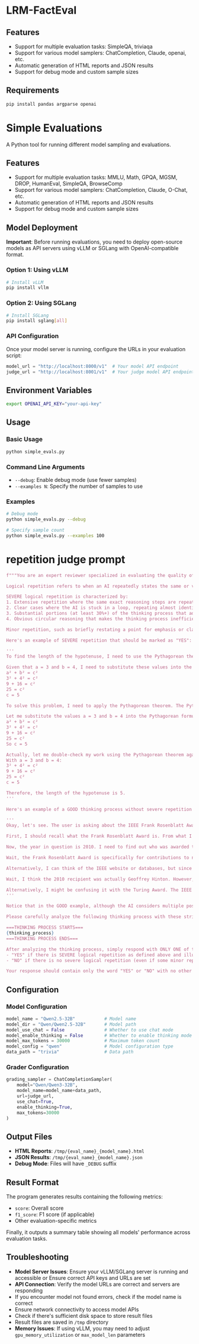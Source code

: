 # LRM-FactEval


## Features

- Support for multiple evaluation tasks: SimpleQA, triviaqa
- Support for various model samplers: ChatCompletion, Claude, openai, etc.
- Automatic generation of HTML reports and JSON results
- Support for debug mode and custom sample sizes

## Requirements

```bash
pip install pandas argparse openai
```
# Simple Evaluations

A Python tool for running different model sampling and evaluations.

## Features

- Support for multiple evaluation tasks: MMLU, Math, GPQA, MGSM, DROP, HumanEval, SimpleQA, BrowseComp
- Support for various model samplers: ChatCompletion, Claude, O-Chat, etc.
- Automatic generation of HTML reports and JSON results
- Support for debug mode and custom sample sizes

## Model Deployment

**Important**: Before running evaluations, you need to deploy open-source models as API servers using vLLM or SGLang with OpenAI-compatible format.

### Option 1: Using vLLM

```bash
# Install vLLM
pip install vllm
```

### Option 2: Using SGLang

```bash
# Install SGLang
pip install sglang[all]
```

### API Configuration

Once your model server is running, configure the URLs in your evaluation script:

```python
model_url = "http://localhost:8000/v1"  # Your model API endpoint
judge_url = "http://localhost:8001/v1"  # Your judge model API endpoint
```

## Environment Variables

```bash
export OPENAI_API_KEY="your-api-key"
```


## Usage

### Basic Usage


```bash
python simple_evals.py
```

### Command Line Arguments
- `--debug`: Enable debug mode (use fewer samples)
- `--examples N`: Specify the number of samples to use

### Examples

```bash
# Debug mode
python simple_evals.py --debug

# Specify sample count
python simple_evals.py --examples 100
```
# repetition judge prompt
```python
f"""You are an expert reviewer specialized in evaluating the quality of AI thinking processes. You need to analyze the AI thinking process provided below and identify whether there is SEVERE logical repetition.

Logical repetition refers to when an AI repeatedly states the same or very similar reasoning steps, arguments, or conclusions without making substantive progress. However, for this task, you should ONLY identify SEVERE cases of repetition.

SEVERE logical repetition is characterized by:
1. Extensive repetition where the same exact reasoning steps are repeated multiple times with minimal or no variation
2. Clear cases where the AI is stuck in a loop, repeating almost identical content for multiple paragraphs
3. Substantial portions (at least 30%+) of the thinking process that add no new information and merely restate previous points
4. Obvious circular reasoning that makes the thinking process inefficient and unnecessarily lengthy

Minor repetition, such as briefly restating a point for emphasis or clarity, summarizing previous steps, or revisiting an idea with substantial new insight should NOT be considered severe repetition.

Here's an example of SEVERE repetition that should be marked as "YES":

'''
To find the length of the hypotenuse, I need to use the Pythagorean theorem. The Pythagorean theorem states that a² + b² = c², where a and b are the legs of the right triangle and c is the hypotenuse.

Given that a = 3 and b = 4, I need to substitute these values into the formula.
a² + b² = c²
3² + 4² = c²
9 + 16 = c²
25 = c²
c = 5

To solve this problem, I need to apply the Pythagorean theorem. The Pythagorean theorem tells us that in a right triangle, the square of the hypotenuse equals the sum of squares of the other two sides. So a² + b² = c².

Let me substitute the values a = 3 and b = 4 into the Pythagorean formula.
a² + b² = c²
3² + 4² = c²
9 + 16 = c²
25 = c²
So c = 5

Actually, let me double-check my work using the Pythagorean theorem again. The formula is a² + b² = c², where a and b are the legs, and c is the hypotenuse.
With a = 3 and b = 4:
3² + 4² = c²
9 + 16 = c²
25 = c²
c = 5

Therefore, the length of the hypotenuse is 5.
'''

Here's an example of a GOOD thinking process without severe repetition that should be marked as "NO":

'''
Okay, let's see. The user is asking about the IEEE Frank Rosenblatt Award in 2010. I need to figure out who received that award.

First, I should recall what the Frank Rosenblatt Award is. From what I remember, the IEEE has various awards named after notable figures in the field of electrical engineering and computer science. Frank Rosenblatt is known for his work on the perceptron, which was an early neural network model. The award is likely related to neural networks or machine learning.

Now, the year in question is 2010. I need to find out who was awarded that year. I don't have the exact information memorized, so I might need to think of notable people in AI or neural networks around that time. Maybe someone like Geoffrey Hinton? He was active in the field, but I'm not sure about the exact year. Or perhaps Yann LeCun? He's another prominent figure in deep learning. Alternatively, maybe someone from the robotics or control systems area, since IEEE covers a broad range.

Wait, the Frank Rosenblatt Award is specifically for contributions to neural networks and machine learning. Let me check my memory. In 2010, the award might have gone to someone who made significant contributions around that time. Another possibility is Andrew Ng, but I think he was more prominent in the mid-2000s. Maybe someone else. Alternatively, the award might have been given to a team or an organization, but usually, it's an individual.

Alternatively, I can think of the IEEE website or databases, but since I can't access external resources, I need to rely on my existing knowledge. I recall that the 2010 IEEE Frank Rosenblatt Award was given to Geoffrey Hinton. Wait, but I'm not entirely certain. Another name that comes to mind is Yann LeCun, but I think he received it in a different year. Let me think again. Alternatively, maybe the award was given to someone like David Rumelhart, but he passed away earlier. 

Wait, I think the 2010 recipient was actually Geoffrey Hinton. However, I'm not 100% sure. Alternatively, maybe the answer is someone else. If I'm not certain, I should state that I can't recall the exact name but provide the context about the award. However, the user is expecting an answer, so I need to be as accurate as possible. Another angle: sometimes the award is given to a group. But I think it's more likely an individual. Let me try to remember. In 2010, Geoffrey Hinton was working on deep learning and had some breakthroughs, so that might be the connection. Alternatively, maybe it was someone like Raj Reddy, but he's more associated with AI in general. 

Alternatively, I might be confusing it with the Turing Award. The IEEE Frank Rosenblatt Award is a more specific award. Another possibility is that the 2010 recipient was not a well-known name, but I can't recall. Given that I can't be certain, but based on the information I have, I'll go with Geoffrey Hinton as the most probable answer, even though I'm not 100% sure.
'''

Notice that in the GOOD example, although the AI considers multiple possibilities and revisits some names, it's progressively exploring different candidates, offering context, and providing new reasoning each time. The word "alternatively" appears multiple times, but each instance introduces a new possibility or perspective, not merely repeating the same points.

Please carefully analyze the following thinking process with these strict criteria in mind:

===THINKING PROCESS STARTS===
{thinking_process}
===THINKING PROCESS ENDS===

After analyzing the thinking process, simply respond with ONLY ONE of these answers:
- "YES" if there is SEVERE logical repetition as defined above and illustrated in the first example
- "NO" if there is no severe logical repetition (even if some minor repetition exists) as shown in the second example

Your response should contain only the word "YES" or "NO" with no other text."""

```

## Configuration

### Model Configuration

```python
model_name = "Qwen2.5-32B"           # Model name
model_dir = "Qwen/Qwen2.5-32B"       # Model path
model_use_chat = False               # Whether to use chat mode
model_enable_thinking = False        # Whether to enable thinking mode
model_max_tokens = 30000             # Maximum token count
model_config = "qwen"                # Model configuration type
data_path = "trivia"                 # Data path
```

### Grader Configuration

```python
grading_sampler = ChatCompletionSampler(
    model="Qwen/Qwen3-32B",
    model_name=model_name+data_path,
    url=judge_url,
    use_chat=True,
    enable_thinking=True,
    max_tokens=30000
)
```


## Output Files

- **HTML Reports**: `/tmp/{eval_name}_{model_name}.html`
- **JSON Results**: `/tmp/{eval_name}_{model_name}.json`
- **Debug Mode**: Files will have `_DEBUG` suffix

## Result Format

The program generates results containing the following metrics:
- `score`: Overall score
- `f1_score`: F1 score (if applicable)
- Other evaluation-specific metrics

Finally, it outputs a summary table showing all models' performance across evaluation tasks.
## Troubleshooting

- **Model Server Issues**: Ensure your vLLM/SGLang server is running and accessible or Ensure correct API keys and URLs are set
- **API Connection**: Verify the model URLs are correct and servers are responding
- If you encounter model not found errors, check if the model name is correct
- Ensure network connectivity to access model APIs
- Check if there's sufficient disk space to store result files
- Result files are saved in `/tmp` directory
- **Memory Issues**: If using vLLM, you may need to adjust `gpu_memory_utilization` or `max_model_len` parameters
